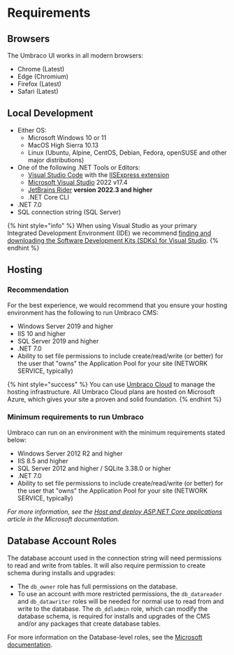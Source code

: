 # Requirements

## Browsers

The Umbraco UI works in all modern browsers:

* Chrome (Latest)
* Edge (Chromium)
* Firefox (Latest)
* Safari (Latest)

## Local Development

* Either OS:
  * Microsoft Windows 10 or 11
  * MacOS High Sierra 10.13
  * Linux (Ubuntu, Alpine, CentOS, Debian, Fedora, openSUSE and other major distributions)
* One of the following .NET Tools or Editors:
  * [Visual Studio Code](https://code.visualstudio.com/) with the [IISExpress extension](https://marketplace.visualstudio.com/items?itemName=warren-buckley.iis-express)
  * [Microsoft Visual Studio](https://www.visualstudio.com/) 2022 v17.4
  * [JetBrains Rider](https://www.jetbrains.com/rider) **version 2022.3 and higher**
  * .NET Core CLI
* .NET 7.0
* SQL connection string (SQL Server)

{% hint style="info" %}
When using Visual Studio as your primary Integrated Development Environment (IDE) we recommend [finding and downloading the Software Development Kits (SDKs) for Visual Studio](https://dotnet.microsoft.com/en-us/download/visual-studio-sdks).
{% endhint %}

## Hosting

### Recommendation

For the best experience, we would recommend that you ensure your hosting environment has the following to run Umbraco CMS:

* Windows Server 2019 and higher
* IIS 10 and higher
* SQL Server 2019 and higher
* .NET 7.0
* Ability to set file permissions to include create/read/write (or better) for the user that "owns" the Application Pool for your site (NETWORK SERVICE, typically)

{% hint style="success" %}
You can use [Umbraco Cloud](https://umbraco.com/products/umbraco-cloud/) to manage the hosting infrastructure. All Umbraco Cloud plans are hosted on Microsoft Azure, which gives your site a proven and solid foundation.
{% endhint %}

### Minimum requirements to run Umbraco

Umbraco can run on an environment with the minimum requirements stated below:

* Windows Server 2012 R2 and higher
* IIS 8.5 and higher
* SQL Server 2012 and higher / SQLite 3.38.0 or higher
* .NET 7.0
* Ability to set file permissions to include create/read/write (or better) for the user that "owns" the Application Pool for your site (NETWORK SERVICE, typically)

_For more information, see the_ [_Host and deploy ASP.NET Core applications_](https://learn.microsoft.com/en-us/aspnet/core/host-and-deploy/?view=aspnetcore-7.0) _article in the Microsoft documentation._

## Database Account Roles

The database account used in the connection string will need permissions to read and write from tables. It will also require permission to create schema during installs and upgrades:

* The `db_owner` role has full permissions on the database.
* To use an account with more restricted permissions, the `db_datareader` and `db_datawriter` roles will be needed for normal use to read from and write to the database. The `db_ddladmin` role, which can modify the database schema, is required for installs and upgrades of the CMS and/or any packages that create database tables.

For more information on the Database-level roles, see the [Microsoft documentation](https://docs.microsoft.com/en-us/sql/relational-databases/security/authentication-access/database-level-roles?view=sql-server-ver16#fixed-database-roles).
